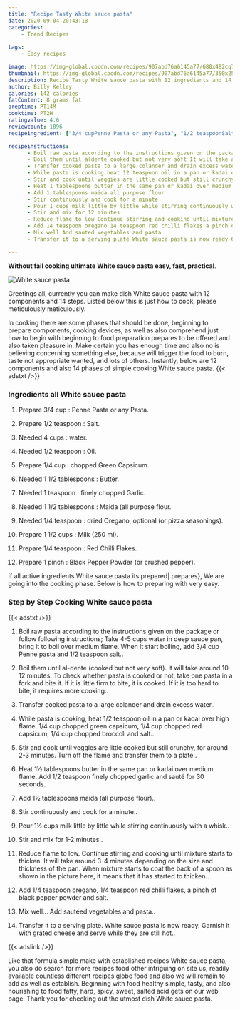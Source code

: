 ```yaml
---
title: "Recipe Tasty White sauce pasta"
date: 2020-09-04 20:43:18
categories:
    - Trend Recipes
    
tags:
    - Easy recipes

image: https://img-global.cpcdn.com/recipes/907abd76a6145a77/680x482cq70/white-sauce-pasta-recipe-main-photo.jpg
thumbnail: https://img-global.cpcdn.com/recipes/907abd76a6145a77/350x250cq70/white-sauce-pasta-recipe-main-photo.jpg
description: Recipe Tasty White sauce pasta with 12 ingredients and 14 stages of easy cooking.
author: Billy Kelley
calories: 142 calories
fatContent: 8 grams fat
preptime: PT14M
cooktime: PT2H
ratingvalue: 4.6
reviewcount: 1096
recipeingredient: ["3/4 cupPenne Pasta or any Pasta", "1/2 teaspoonSalt", "4 cupswater", "1/2 teaspoonOil", "1/4 cupchopped Green Capsicum", "1 1/2 tablespoonsButter", "1 teaspoonfinely chopped Garlic", "1 1/2 tablespoonsMaida all purpose flour", "1/4 teaspoondried Oregano optional or pizza seasonings", "1 1/2 cupsMilk 250 ml", "1/4 teaspoonRed Chilli Flakes", "1 pinchBlack Pepper Powder or crushed pepper"]

recipeinstructions: 
      - Boil raw pasta according to the instructions given on the package or follow following instructions Take 45 cups water in deep sauce pan bring it to boil over medium flame When it start boiling add 34 cup Penne pasta and 12 teaspoon salt 
      - Boil them until aldente cooked but not very soft It will take around 1012 minutes To check whether pasta is cooked or not take one pasta in a fork and bite it If it is little firm to bite it is cooked If it is too hard to bite it requires more cooking 
      - Transfer cooked pasta to a large colander and drain excess water 
      - While pasta is cooking heat 12 teaspoon oil in a pan or kadai over high flame 14 cup chopped green capsicum 14 cup chopped red capsicum 14 cup chopped broccoli and salt 
      - Stir and cook until veggies are little cooked but still crunchy for around 23 minutes Turn off the flame and transfer them to a plate 
      - Heat 1 tablespoons butter in the same pan or kadai over medium flame Add 12 teaspoon finely chopped garlic and saut for 30 seconds 
      - Add 1 tablespoons maida all purpose flour 
      - Stir continuously and cook for a minute 
      - Pour 1 cups milk little by little while stirring continuously with a whisk 
      - Stir and mix for 12 minutes 
      - Reduce flame to low Continue stirring and cooking until mixture starts to thicken It will take around 34 minutes depending on the size and thickness of the pan When mixture starts to coat the back of a spoon as shown in the picture here it means that it has started to thicken 
      - Add 14 teaspoon oregano 14 teaspoon red chilli flakes a pinch of black pepper powder and salt 
      - Mix well Add sauted vegetables and pasta 
      - Transfer it to a serving plate White sauce pasta is now ready Garnish it with grated cheese and serve while they are still hot

---
```




**Without fail cooking ultimate White sauce pasta easy, fast, practical**. 


![White sauce pasta](https://img-global.cpcdn.com/recipes/907abd76a6145a77/680x482cq70/white-sauce-pasta-recipe-main-photo.jpg "White sauce pasta")




Greetings all, currently you can make dish White sauce pasta with 12 components and 14 steps. Listed below this is just how to cook, please meticulously meticulously.

In cooking there are some phases that should be done, beginning to prepare components, cooking devices, as well as also comprehend just how to begin with beginning to food preparation prepares to be offered and also taken pleasure in. Make certain you has enough time and also no is believing concerning something else, because will trigger the food to burn, taste not appropriate wanted, and lots of others. Instantly, below are 12 components and also 14 phases of simple cooking White sauce pasta.
{{< adstxt />}}

### Ingredients all White sauce pasta


1. Prepare 3/4 cup : Penne Pasta or any Pasta.

1. Prepare 1/2 teaspoon : Salt.

1. Needed 4 cups : water.

1. Needed 1/2 teaspoon : Oil.

1. Prepare 1/4 cup : chopped Green Capsicum.

1. Needed 1 1/2 tablespoons : Butter.

1. Needed 1 teaspoon : finely chopped Garlic.

1. Needed 1 1/2 tablespoons : Maida (all purpose flour.

1. Needed 1/4 teaspoon : dried Oregano, optional (or pizza seasonings).

1. Prepare 1 1/2 cups : Milk (250 ml).

1. Prepare 1/4 teaspoon : Red Chilli Flakes.

1. Prepare 1 pinch : Black Pepper Powder (or crushed pepper).



If all active ingredients White sauce pasta its prepared| prepares}, We are going into the cooking phase. Below is how to preparing with very easy.

### Step by Step Cooking White sauce pasta

{{< adstxt />}}


1. Boil raw pasta according to the instructions given on the package or follow following instructions; Take 4-5 cups water in deep sauce pan, bring it to boil over medium flame. When it start boiling, add 3/4 cup Penne pasta and 1/2 teaspoon salt..



1. Boil them until al-dente (cooked but not very soft). It will take around 10-12 minutes. To check whether pasta is cooked or not, take one pasta in a fork and bite it. If it is little firm to bite, it is cooked. If it is too hard to bite, it requires more cooking..



1. Transfer cooked pasta to a large colander and drain excess water..



1. While pasta is cooking, heat 1/2 teaspoon oil in a pan or kadai over high flame. 1/4 cup chopped green capsicum, 1/4 cup chopped red capsicum, 1/4 cup chopped broccoli and salt..



1. Stir and cook until veggies are little cooked but still crunchy, for around 2-3 minutes. Turn off the flame and transfer them to a plate..



1. Heat 1½ tablespoons butter in the same pan or kadai over medium flame. Add 1/2 teaspoon finely chopped garlic and sauté for 30 seconds.



1. Add 1½ tablespoons maida (all purpose flour)..



1. Stir continuously and cook for a minute..



1. Pour 1½ cups milk little by little while stirring continuously with a whisk..



1. Stir and mix for 1-2 minutes..



1. Reduce flame to low. Continue stirring and cooking until mixture starts to thicken. It will take around 3-4 minutes depending on the size and thickness of the pan. When mixture starts to coat the back of a spoon as shown in the picture here, it means that it has started to thicken..



1. Add 1/4 teaspoon oregano, 1/4 teaspoon red chilli flakes, a pinch of black pepper powder and salt.



1. Mix well... Add sautéed vegetables and pasta..



1. Transfer it to a serving plate. White sauce pasta is now ready. Garnish it with grated cheese and serve while they are still hot..





{{< adslink />}}

Like that formula simple make with established recipes White sauce pasta, you also do search for more recipes food other intriguing on site us, readily available countless different recipes globe food and also we will remain to add as well as establish. Beginning with food healthy simple, tasty, and also nourishing to food fatty, hard, spicy, sweet, salted acid gets on our web page. Thank you for checking out the utmost dish White sauce pasta.
